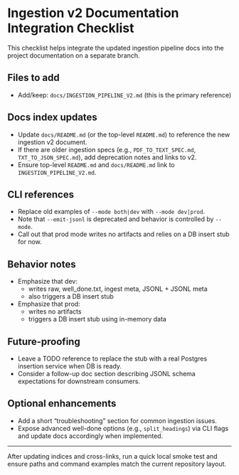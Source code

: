 # Ingestion v2 Documentation Integration Checklist

This checklist helps integrate the updated ingestion pipeline docs into the project documentation on a separate branch.

## Files to add

- Add/keep: `docs/INGESTION_PIPELINE_V2.md` (this is the primary reference)

## Docs index updates

- Update `docs/README.md` (or the top-level `README.md`) to reference the new ingestion v2 document.
- If there are older ingestion specs (e.g., `PDF_TO_TEXT_SPEC.md`, `TXT_TO_JSON_SPEC.md`), add deprecation notes and links to v2.
- Ensure top-level `README.md` and `docs/README.md` link to `INGESTION_PIPELINE_V2.md`.

## CLI references

- Replace old examples of `--mode both|dev` with `--mode dev|prod`.
- Note that `--emit-jsonl` is deprecated and behavior is controlled by `--mode`.
- Call out that prod mode writes no artifacts and relies on a DB insert stub for now.

## Behavior notes

- Emphasize that dev:
  - writes raw, well_done.txt, ingest meta, JSONL + JSONL meta
  - also triggers a DB insert stub
- Emphasize that prod:
  - writes no artifacts
  - triggers a DB insert stub using in-memory data

## Future-proofing

- Leave a TODO reference to replace the stub with a real Postgres insertion service when DB is ready.
- Consider a follow-up doc section describing JSONL schema expectations for downstream consumers.

## Optional enhancements

- Add a short “troubleshooting” section for common ingestion issues.
- Expose advanced well-done options (e.g., `split_headings`) via CLI flags and update docs accordingly when implemented.

______________________________________________________________________

After updating indices and cross-links, run a quick local smoke test and ensure paths and command examples match the current repository layout.
